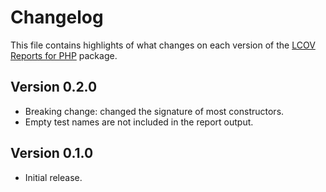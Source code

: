 # Changelog
This file contains highlights of what changes on each version of the [LCOV Reports for PHP](https://github.com/cedx/lcov.php) package.

## Version 0.2.0
- Breaking change: changed the signature of most constructors.
- Empty test names are not included in the report output.

## Version 0.1.0
- Initial release.
